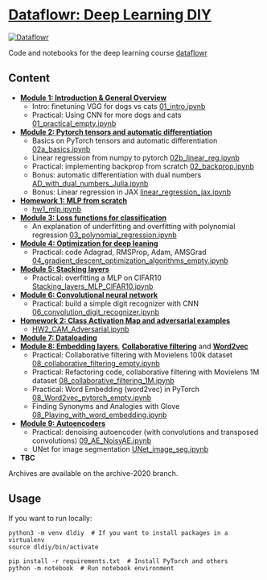 # [Dataflowr: Deep Learning DIY](https://www.dataflowr.com/)

[![Dataflowr](https://raw.githubusercontent.com/dataflowr/website/master/_assets/dataflowr_logo.png)](https://dataflowr.github.io/website/)

Code and notebooks for the deep learning course [dataflowr](https://www.dataflowr.com/)

## Content

- [**Module 1: Introduction & General Overview**](https://dataflowr.github.io/website/modules/1-intro-general-overview/) 
    - Intro: finetuning VGG for dogs vs cats [01_intro.ipynb](https://github.com/dataflowr/notebooks/blob/master/Module1/01_intro.ipynb)
    - Practical: Using CNN for more dogs and cats [01_practical_empty.ipynb](https://github.com/dataflowr/notebooks/blob/master/Module1/01_practical_empty.ipynb)
- [**Module 2: Pytorch tensors and automatic differentiation**](https://dataflowr.github.io/website/modules/2a-pytorch-tensors/)
    - Basics on PyTorch tensors and automatic differentiation [02a_basics.ipynb](https://github.com/dataflowr/notebooks/blob/master/Module2/02a_basics.ipynb)
    - Linear regression from numpy to pytorch [02b_linear_reg.ipynb](https://github.com/dataflowr/notebooks/blob/master/Module2/02b_linear_reg.ipynb)
    - Practical: implementing backprop from scratch [02_backprop.ipynb](https://github.com/dataflowr/notebooks/blob/master/Module2/02_backprop.ipynb)
    - Bonus: automatic differentiation with dual numbers [AD_with_dual_numbers_Julia.ipynb](https://github.com/dataflowr/notebooks/blob/master/Module2/AD_with_dual_numbers_Julia.ipynb)
    - Bonus: Linear regression in JAX [linear_regression_jax.ipynb](https://github.com/dataflowr/notebooks/blob/master/Module2/linear_regression_jax.ipynb)
- [**Homework 1: MLP from scratch**](https://dataflowr.github.io/website/homework/1-mlp-from-scratch/)
    - [hw1_mlp.ipynb](https://github.com/dataflowr/notebooks/blob/master/HW1/hw1_mlp.ipynb)
- [**Module 3: Loss functions for classification**](https://dataflowr.github.io/website/modules/3-loss-functions-for-classification/)
    - An explanation of underfitting and overfitting with polynomial regression [03_polynomial_regression.ipynb](https://github.com/dataflowr/notebooks/blob/master/Module3/03_polynomial_regression.ipynb)
- [**Module 4: Optimization for deep leaning**](https://dataflowr.github.io/website/modules/4-optimization-for-deep-learning/)
    - Practical: code Adagrad, RMSProp, Adam, AMSGrad [04_gradient_descent_optimization_algorithms_empty.ipynb](https://github.com/dataflowr/notebooks/blob/master/Module4/04_gradient_descent_optimization_algorithms_empty.ipynb)
- [**Module 5: Stacking layers**](https://dataflowr.github.io/website/modules/5-stacking-layers/)
    - Practical: overfitting a MLP on CIFAR10 [Stacking_layers_MLP_CIFAR10.ipynb](https://github.com/dataflowr/notebooks/blob/master/Module5/Stacking_layers_MLP_CIFAR10.ipynb)
- [**Module 6: Convolutional neural network**](https://dataflowr.github.io/website/modules/6-convolutional-neural-network/)
    - Practical: build a simple digit recognizer with CNN [06_convolution_digit_recognizer.ipynb](https://github.com/dataflowr/notebooks/blob/master/Module6/06_convolution_digit_recognizer.ipynb)
- [**Homework 2: Class Activation Map and adversarial examples**](https://dataflowr.github.io/website/homework/2-CAM-adversarial/)
    - [HW2_CAM_Adversarial.ipynb](https://github.com/dataflowr/notebooks/blob/master/HW2/HW2_CAM_Adversarial.ipynb)
- [**Module 7: Dataloading**](https://dataflowr.github.io/website/modules/7-dataloading/)
- [**Module 8: Embedding layers**](https://dataflowr.github.io/website/modules/8a-embedding-layers/), [**Collaborative filtering**](https://dataflowr.github.io/website/modules/8b-collaborative-filtering/) and [**Word2vec**](https://dataflowr.github.io/website/modules/8c-word2vec/)
    - Practical: Collaborative filtering with Movielens 100k dataset [08_collaborative_filtering_empty.ipynb](https://github.com/dataflowr/notebooks/blob/master/Module8/08_collaborative_filtering_empty.ipynb)
    - Practical: Refactoring code, collaborative filtering with Movielens 1M dataset [08_collaborative_filtering_1M.ipynb](https://github.com/dataflowr/notebooks/blob/master/Module8/08_collaborative_filtering_1M.ipynb)
    - Practical: Word Embedding (word2vec) in PyTorch [08_Word2vec_pytorch_empty.ipynb](https://github.com/dataflowr/notebooks/blob/master/Module8/08_Word2vec_pytorch_empty.ipynb)
    - Finding Synonyms and Analogies with Glove [08_Playing_with_word_embedding.ipynb](https://github.com/dataflowr/notebooks/blob/master/Module8/08_Playing_with_word_embedding.ipynb)
- [**Module 9: Autoencoders**](https://dataflowr.github.io/website/modules/9-autoencoders/)
    - Practical: denoising autoencoder (with convolutions and transposed convolutions) [09_AE_NoisyAE.ipynb](https://github.com/dataflowr/notebooks/blob/master/Module9/09_AE_NoisyAE.ipynb)
    - UNet for image segmentation [UNet_image_seg.ipynb](https://github.com/dataflowr/notebooks/blob/master/Module9/UNet_image_seg.ipynb)
- **TBC**

Archives are available on the archive-2020 branch.

## Usage

If you want to run locally:

    python3 -m venv dldiy  # If you want to install packages in a virtualenv
    source dldiy/bin/activate

    pip install -r requirements.txt  # Install PyTorch and others
    python -m notebook  # Run notebook environment
